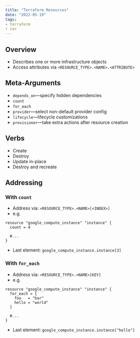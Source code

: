 ```yaml
---
title: "Terraform Resources"
date: "2022-05-19"
tags:
- terraform
- iac
---
```


## Overview

- Describes one or more infrastructure objects
- Access attributes via `<RESOURCE_TYPE>.<NAME>.<ATTRIBUTE>`

## Meta-Arguments

- `depends_on`—specify hidden dependencies
- `count`
- `for_each`
- `provider`—select non-default provider config
- `lifecycle`—lifecycle customizations
- `provisioner`—take extra actions after resource creation

## Verbs

- Create
- Destroy
- Update in-place
- Destroy and recreate

## Addressing

### With `count`

- Address via: `<RESOURCE_TYPE>.<NAME>[<INDEX>]`
- e.g.

```hcl
resource "google_compute_instance" "instance" {
  count = 4

  #...
}
```

- Last element: `google_compute_instance.instance[3]`

### With `for_each`

- Address via: `<RESOURCE_TYPE>.<NAME>[KEY]`
- e.g.

```hcl
resource "google_compute_instance" "instance" {
  for_each = {
    foo   = "bar"
    hello = "world"
  }

  #...
}
```

- Last element: `google_compute_instance.instance["hello"]`
